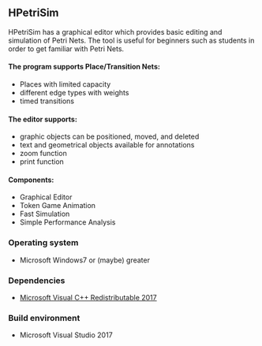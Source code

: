## HPetriSim

HPetriSim has a graphical editor which provides basic editing and simulation of Petri Nets. 
The tool is useful for beginners such as students in order to get familiar with Petri Nets.

#### The program supports Place/Transition Nets:
- Places with limited capacity
- different edge types with weights
- timed transitions 

#### The editor supports:
- graphic objects can be positioned, moved, and deleted
- text and geometrical objects available for annotations
- zoom function
- print function
      
#### Components:
- Graphical Editor
- Token Game Animation
- Fast Simulation
- Simple Performance Analysis

### Operating system
- Microsoft Windows7 or (maybe) greater 

### Dependencies
- [Microsoft Visual C++ Redistributable 2017](https://support.microsoft.com/de-de/help/2977003/the-latest-supported-visual-c-downloads)

### Build environment
- Microsoft Visual Studio 2017
